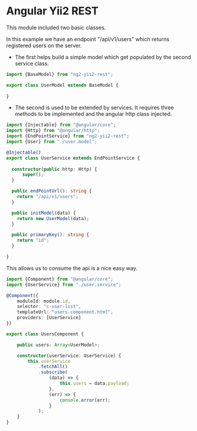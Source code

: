 # Angular Yii2 REST

This module included two basic classes. 

In this example we have an endpoint "/api/v1/users" which returns registered users on the server.


- The first helps build a simple model which get populated by the second service class.
~~~typescript
import {BaseModel} from "ng2-yii2-rest";

export class UserModel extends BaseModel {
    
}

~~~
- The second is used to be extended by services. It requires three methods to be implemented and the angular http class injected.
  
~~~typescript
import {Injectable} from "@angular/core";
import {Http} from "@angular/http";
import {EndPointService} from "ng2-yii2-rest";
import {User} from "./user.model";

@Injectable()
export class UserService extends EndPointService {
    
  constructor(public http: Http) {
      super();
  }

  public endPointUrl(): string {
    return "/api/v1/users";
  }

  public initModel(data) {
    return new UserModel(data);
  }

  public primaryKey(): string {
    return "id";
  }

}
~~~

This allows us to consume the api is a nice easy way.

~~~typescript
import {Component} from "@angular/core";
import {UserService} from "./user.service";

@Component({
    moduleId: module.id,
    selector: "c-user-list",
    templateUrl: "users.component.html",
    providers: [UserService]
})

export class UsersComponent {

    public users: Array<UserModel>;

    constructor(userService: UserService) {
        this.userService
            .fetchAll()
            .subscribe(
                (data) => {
                    this.users = data.payload;
                },
                (err) => {
                    console.error(err);
                }
            );
    }
}
~~~
